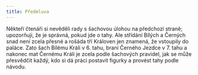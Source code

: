 ```yaml
---
title: Předmluva
---
```


Někteří čtenáři si nevěděli rady s šachovou úlohou na předchozí straně; upozorňuji, že je správná, pokud jde o tahy. Ale střídání Bílých a Černých snad není zcela přesné a rošáda tří Královen jen znamená, že vstoupily do paláce. Zato šach Bílému Králi v 6. tahu, braní Černého Jezdce v 7. tahu a nakonec mat Černému Králi je zcela podle šachových pravidel, jak se může přesvědčit každý, kdo si dá práci postavit figurky a provést tahy podle návodu.
